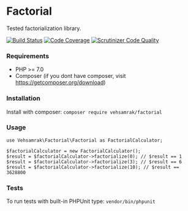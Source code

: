 # Factorial
Tested factorialization library.


[![Build Status](https://scrutinizer-ci.com/g/Vehsamrak/Factorial/badges/build.png?b=master)](https://scrutinizer-ci.com/g/Vehsamrak/Factorial/build-status/master)
[![Code Coverage](https://scrutinizer-ci.com/g/Vehsamrak/Factorial/badges/coverage.png?b=master)](https://scrutinizer-ci.com/g/Vehsamrak/Factorial/code-structure/master)
[![Scrutinizer Code Quality](https://scrutinizer-ci.com/g/Vehsamrak/Factorial/badges/quality-score.png?b=master)](https://scrutinizer-ci.com/g/Vehsamrak/Factorial/code-structure/master)

### Requirements
* PHP >= 7.0
* Composer (if you dont have composer, visit https://getcomposer.org/download)

### Installation
Install with composer: `composer require vehsamrak/factorial`

### Usage
```
use Vehsamrak\Factorial\Factorial as FactorialCalculator;

$factorialCalculator = new FactorialCalculator();
$result = $factorialCalculator->factorialize(0); // $result == 1
$result = $factorialCalculator->factorialize(3); // $result == 6
$result = $factorialCalculator->factorialize(10); // $result == 3628800 
```

### Tests
To run tests with built-in PHPUnit type: `vendor/bin/phpunit`
